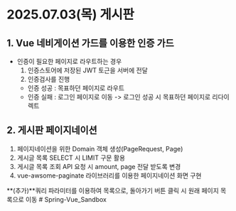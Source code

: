 # 2025.07.03(목) 게시판

## 1. Vue 네비게이션 가드를 이용한 인증 가드
- 인증이 필요한 페이지로 라우트하는 경우
  1. 인증스토어에 저장된 JWT 토근을 서버에 전달
  2. 인증검사를 진행
    - 인증 성공 : 목표하던 페이지로 라우트
    - 인증 실패 : 로그인 페이지로 이동 -> 로그인 성공 시 목표하던 페이지로 리다이렉트
  
## 2. 게시판 페이지네이션
  1. 페이지네이션을 위한 Domain 객체 생성(PageRequest, Page)
  2. 게시글 목록 SELECT 시 LIMIT 구문 활용
  3. 게시글 목록 조회 API 요청 시 amount, page 전달 받도록 변경
  4. vue-awsome-paginate 라이브러리를 이용한 페이지네이션 화면 구현


  **(추가)**쿼리 파라미터를 이용하여 목록으로, 돌아가기 버튼 클릭 시 원래 페이지 목록으로 이동
#   S p r i n g - V u e _ S a n d b o x  
 